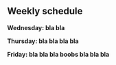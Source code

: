 ## Weekly schedule

**Wednesday: bla bla**

**Thursday: bla bla bla bla**

**Friday: bla bla bla boobs bla bla bla**
